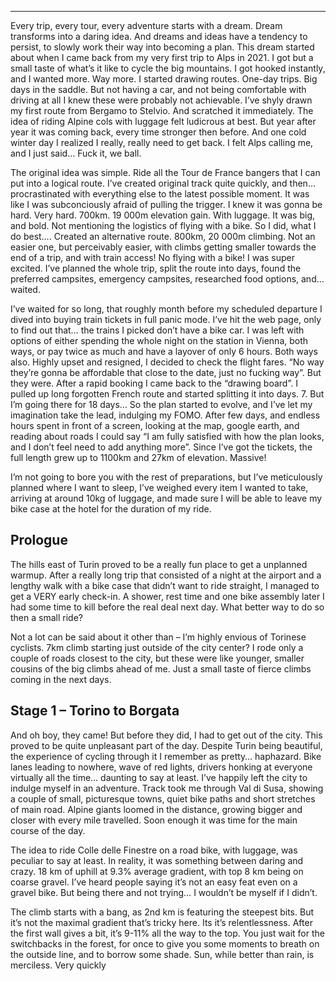 [//]: # (---)

[//]: # (tags:)

[//]: # (  - post)

[//]: # (  - bikepacking)

[//]: # (  - cookbook)

[//]: # (title: Tour of Alps - pt. 1)

[//]: # (thumb: https://wildrowantree.eu/wp-content/uploads/2020/10/1CB72362-AC09-4350-945D-0E852A6B1222.jpeg)

[//]: # (caption: Karkonosze from Zawory)

[//]: # (date: 2024-09-30)
---

Every trip, every tour, every adventure starts with a dream. Dream transforms into a daring idea. And dreams and ideas have a tendency to persist, to slowly work their way into becoming a plan. This dream started about when I came back from my very first trip to Alps in 2021. I got but a small taste of what’s it like to cycle the big mountains. I got hooked instantly, and I wanted more. Way more. I started drawing routes. One-day trips. Big days in the saddle. But not having a car, and not being comfortable with driving at all I knew these were probably not achievable. I’ve shyly drawn my first route from Bergamo to Stelvio. And scratched it immediately. The idea of riding Alpine cols with luggage felt ludicrous at best. But year after year it was coming back, every time stronger then before. And one cold winter day I realized I really, really need to get back. I felt Alps calling me, and I just said... Fuck it, we ball.

The original idea was simple. Ride all the Tour de France bangers that I can put into a logical route. I’ve created original track quite quickly, and then… procrastinated with everything else to the latest possible moment. It was like I was subconciously afraid of pulling the trigger. I knew it was gonna be hard. Very hard. 700km. 19 000m elevation gain. With luggage. It was big, and bold. Not mentioning the logistics of flying with a bike. So I did, what I do best…. Created an alternative route. 800km, 20 000m climbing. Not an easier one, but perceivably easier, with climbs getting smaller towards the end of a trip, and with train access! No flying with a bike! I was super excited. I’ve planned the whole trip, split the route into days, found the preferred campsites, emergency campsites, researched food options, and… waited.

I’ve waited for so long, that roughly month before my scheduled departure I dived into buying train tickets in full panic mode. I’ve hit the web page, only to find out that… the trains I picked don’t have a bike car. I was left with options of either spending the whole night on the station in Vienna, both ways, or pay twice as much and have a layover of only 6 hours. Both ways also. Highly upset and resigned, I decided to check the flight fares. “No way they’re gonna be affordable that close to the date, just no fucking way”. But they were. After a rapid booking I came back to the “drawing board”. I pulled up long forgotten French route and started splitting it into days. 7. But I’m going there for 18 days… So the plan started to evolve, and I’ve let my imagination take the lead, indulging my FOMO. After few days, and endless hours spent in front of a screen, looking at the map, google earth, and reading about roads I could say “I am fully satisfied with how the plan looks, and I don’t feel need to add anything more”. Since I’ve got the tickets, the full length grew up to 1100km and 27km of elevation. Massive!

I’m not going to bore you with the rest of preparations, but I’ve meticulously planned where I want to sleep, I’ve weighed every item I wanted to take, arriving at around 10kg of luggage, and made sure I will be able to leave my bike case at the hotel for the duration of my ride.

## Prologue

The hills east of Turin proved to be a really fun place to get a unplanned warmup. After a really long trip that consisted of a night at the airport and a lengthy walk with a bike case that didn’t want to ride straight, I managed to get a VERY early check-in. A shower, rest time and one bike assembly later I had some time to kill before the real deal next day. What better way to do so then a small ride?

Not a lot can be said about it other than – I’m highly envious of Torinese cyclists. 7km climb starting just outside of the city center? I rode only a couple of roads closest to the city, but these were like younger, smaller cousins of the big climbs ahead of me. Just a small taste of fierce climbs coming in the next days.

## Stage 1 – Torino to Borgata

And oh boy, they came! But before they did, I had to get out of the city. This proved to be quite unpleasant part of the day. Despite Turin being beautiful, the experience of cycling through it I remember as pretty… haphazard. Bike lanes leading to nowhere, wave of red lights, drivers honking at everyone virtually all the time… daunting to say at least. I’ve happily left the city to indulge myself in an adventure. Track took me through Val di Susa, showing a couple of small, picturesque towns, quiet bike paths and short stretches of main road. Alpine giants loomed in the distance, growing bigger and closer with every mile travelled. Soon enough it was time for the main course of the day.

The idea to ride Colle delle Finestre on a road bike, with luggage, was peculiar to say at least. In reality, it was something between daring and crazy. 18 km of uphill at 9.3% average gradient, with top 8 km being on coarse gravel. I’ve heard people saying it’s not an easy feat even on a gravel bike. But being there and not trying… I wouldn’t be myself if I didn’t.

The climb starts with a bang, as 2nd km is featuring the steepest bits. But it’s not the maximal gradient that’s tricky here. Its it’s relentlessness. After the first wall gives a bit, it’s 9-11% all the way to the top. You just wait for the switchbacks in the forest, for once to give you some moments to breath on the outside line, and to borrow some shade. Sun, while better than rain, is merciless. Very quickly 
